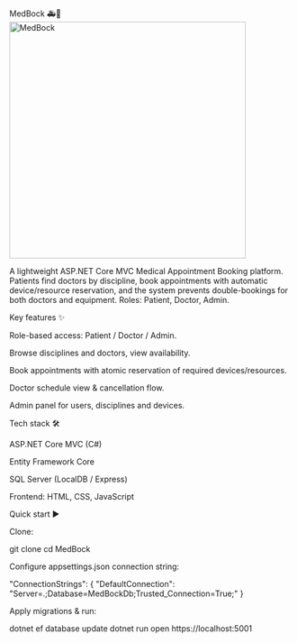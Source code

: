 MedBock 🚑📅
<img width="420" alt="MedBock" src="https://github.com/user-attachments/assets/8ad81bad-a1af-4ee5-a7fc-ae7b021349a5" />

A lightweight ASP.NET Core MVC Medical Appointment Booking platform. Patients find doctors by discipline, book appointments with automatic device/resource reservation, and the system prevents double-bookings for both doctors and equipment. Roles: Patient, Doctor, Admin.

Key features ✨

Role-based access: Patient / Doctor / Admin.

Browse disciplines and doctors, view availability.

Book appointments with atomic reservation of required devices/resources.

Doctor schedule view & cancellation flow.

Admin panel for users, disciplines and devices.

Tech stack 🛠️

ASP.NET Core MVC (C#)

Entity Framework Core

SQL Server (LocalDB / Express)

Frontend: HTML, CSS, JavaScript

Quick start ▶️

Clone:

git clone <repo-url>
cd MedBock


Configure appsettings.json connection string:

"ConnectionStrings": {
  "DefaultConnection": "Server=.;Database=MedBockDb;Trusted_Connection=True;"
}


Apply migrations & run:

dotnet ef database update
dotnet run
open https://localhost:5001
